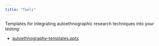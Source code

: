 ```yaml
---
title: "Tools"
---
```


Templates for integrating autoethnographic research techniques into your testing:

- [autoethnography-templates.pptx](https://qase-tms.github.io/QA/assets/autoethnography-templates.pptx)

